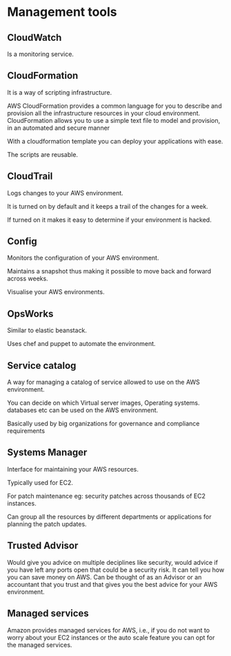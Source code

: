 # Management tools

## CloudWatch

Is a monitoring service.

## CloudFormation

It is a way of scripting infrastructure.

AWS CloudFormation provides a common language for you to describe and provision all the infrastructure resources in your cloud environment. CloudFormation allows you to use a simple text file to model and provision, in an automated and secure manner

With a cloudformation template you can deploy your applications with ease.

The scripts are reusable.

## CloudTrail

Logs changes to your AWS environment.

It is turned on by default and it keeps a trail of the changes for a week.

If turned on it makes it easy to determine if your environment is hacked.

## Config

Monitors the configuration of your AWS environment.

Maintains a snapshot thus making it possible to move back and forward across weeks.

Visualise your AWS environments.

## OpsWorks

Similar to elastic beanstack.

Uses chef and puppet to automate the environment.

## Service catalog

A way for managing a catalog of service allowed to use on the AWS environment.

You can decide on which Virtual server images, Operating systems. databases etc can be used on the AWS environment.

Basically used by big organizations for governance and compliance requirements

## Systems Manager

Interface for maintaining your AWS resources.

Typically used for EC2.

For patch maintenance eg: security patches across thousands of EC2 instances.

Can group all the resources by different departments or applications for planning the patch updates.

## Trusted Advisor

Would give you advice on multiple deciplines like security, would advice if you have left any ports open that could be a security risk. It can tell you how you can save money on AWS. Can be thought of as an Advisor or an accountant that you trust and that gives you the best advice for your AWS environment.

## Managed services

Amazon provides managed services for AWS, i.e., if you do not want to worry about your EC2 instances or the auto scale feature you can opt for the managed services.